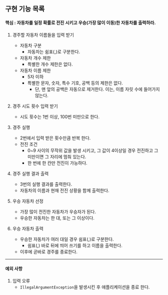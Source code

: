 ## 구현 기능 목록

#### 핵심 : 자동차를 일정 확률로 전진 시키고 우승(가장 많이 이동)한 자동차를 출력하라.

1. 경주할 자동차 이름들을 입력 받기
   - 자동차 구분
     - 자동차는 쉼표(,)로 구분한다.
   - 자동차 개수 제한
     - 특별한 개수 제한은 없다.
   - 자동차 이름 제한
      - 5자 이하
      - 특별한 문자, 숫자, 특수 기호, 공백 등의 제한은 없다.
        - 단, 맨 앞의 공백은 자동으로 제거한다. 이는, 이름 자릿 수에 들어가지 않는다.

2. 경주 시도 횟수 입력 받기
   - 시도 횟수는 1번 이상, 100번 미만으로 한다.
   
3. 경주 실행
   - 2번에서 입력 받은 횟수만큼 반복 한다.
   - 전진 조건
      - 0~9 사이의 무작위 값을 발생 시키고, 그 값이 4이상일 경우 전진하고 그 미만이면 그 자리에 멈춰 있는다.
      - 한 번에 한 칸만 전진이 가능하다.
     
4. 경주 실행 결과 출력
   - 3번의 실행 결과를 출력한다.
   - 자동차의 이름과 현재 전진 상황을 함께 출력한다.
   
5. 우승 자동차 선정
   - 가장 많이 전진한 자동차가 우승자가 된다.
   - 우승한 자동차는 한 대, 또는 그 이상이다.

6. 우승 자동차 출력
   - 우승한 자동차가 여러 대일 경우 쉼표(,)로 구분한다.
     - 쉼표(,) 바로 뒤에 띄어 쓰기를 하고 이름을 출력한다.
   - 이후에 곧바로 경주를 종료한다.
    


----

#### 예외 사항

1. 입력 오류
    - `IllegalArgumentException`을 발생시킨 후 애플리케이션을 종료 한다.






   